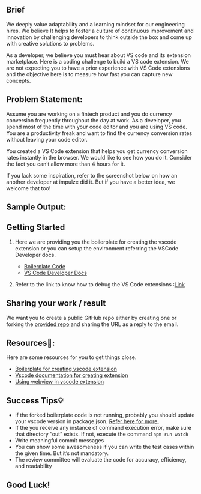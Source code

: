 ## Brief
We deeply value adaptability and a learning mindset for our engineering hires. We believe It helps to foster a culture of continuous improvement and innovation by challenging developers to think outside the box and come up with creative solutions to problems.

As a developer, we believe you must hear about VS code and its extension marketplace. Here is a coding challenge to build a VS code extension. We are not expecting you to have a prior experience with VS Code extensions and the objective here is to measure how fast you can capture new concepts.

## Problem Statement:

Assume you are working on a fintech product and you do currency conversion frequently throughout the day at work. As a developer, you spend most of the time with your code editor and you are using VS code. You are a productivity freak and want to find the currency conversion rates without leaving your code editor. 

You created a VS Code extension that helps you get currency conversion rates instantly in the browser. We would like to see how you do it. Consider the fact you can’t allow more than 4 hours for it. 

If you lack some inspiration, refer to the screenshot below on how an another developer at impulze did it. But if you have a better idea, we welcome that too!

## Sample Output:

## Getting Started

1. Here we are providing you the boilerplate for creating the vscode extension or you can setup the environment referring the VSCode Developer docs.

    - [Boilerplate Code](https://github.com/impulze-ai/vsc-developer-challenge)
    - [VS Code Developer Docs](https://code.visualstudio.com/api)
    
2. Refer to the link to know how to debug the VS Code extensions :[Link](https://code.visualstudio.com/api/get-started/your-first-extension)

## Sharing your work /  result

We want you to create a public GitHub repo either by creating one or forking the [provided repo](https://github.com/impulze-ai/vsc-developer-challenge) and sharing the URL as a reply to the email.

## Resources📘:

Here are some resources for you to get things close.

- [Boilerplate for creating vscode extension](https://github.com/impulze-ai/vsc-developer-challenge)
- [Vscode documentation for creating extension](https://code.visualstudio.com/api/get-started/your-first-extension)
- [Using webview in vscode extension](https://code.visualstudio.com/api/extension-guides/webview)

## Success Tips💡

- If the forked boilerplate code is not running, probably you should update your vscode version in package.json. [Refer here for more.](https://stackoverflow.com/questions/50748695/vs-code-extension-helloworld-sample-in-typescript-is-not-working)
- If the you receive any instance of command execution error, make sure that directory “out” exists. 
If not, execute the command `npm run watch`
- Write meaningful commit messages
- You can show some awesomeness if you can write the test cases within the given time. But it’s not mandatory.
- The review committee will evaluate the code for accuracy, efficiency, and readability

## Good Luck!
